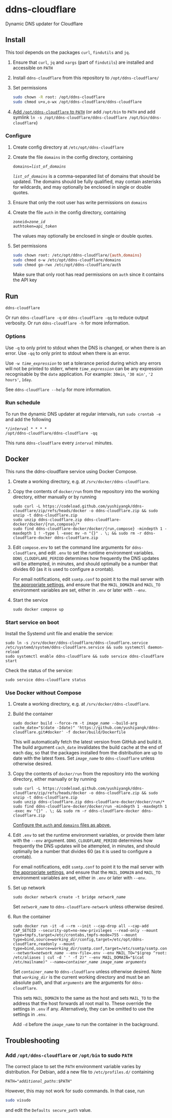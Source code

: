 # ddns-cloudflare

Dynamic DNS updater for Cloudflare

## Install

This tool depends on the packages `curl`, `findutils` and `jq`.

1. Ensure that `curl`, `jq` and `xargs` (part of `findutils`) are installed and accessible on `PATH`

2. Install `ddns-cloudflare` from this repository to `/opt/ddns-cloudflare/`

3. Set permissions

	```bash
	sudo chown -R root: /opt/ddns-cloudflare
	sudo chmod u+x,o-wx /opt/ddns-cloudflare/ddns-cloudflare
	```

4. [Add `/opt/ddns-cloudflare` to `PATH`](#add-optddns-cloudflare-or-optbin-to-sudo-path) (or add `/opt/bin` to `PATH` and add symlink `ln -s /opt/ddns-cloudflare/ddns-cloudflare /opt/bin/ddns-cloudflare`)

### Configure

1. Create config directory at `/etc/opt/ddns-cloudflare`

2. Create the file `domains` in the config directory, containing
	<code><pre>domains=<var>list_of_domains</var></pre></code>

	<code><var>list_of_domains</var></code> is a comma-separated list of domains that should be updated. The domains should be fully qualified, may contain asterisks for wildcards, and may optionally be enclosed in single or double quotes.

3. Ensure that only the root user has write permissions on `domains`

3. Create the file `auth` in the config directory, containing
	<code><pre>zoneid=<var>zone_id</var>
	authtoken=<var>api_token</var></pre></code>

	The values may optionally be enclosed in single or double quotes.

4. Set permissions

	```bash
	sudo chown root: /etc/opt/ddns-cloudflare/{auth,domains}
	sudo chmod o-w /etc/opt/ddns-cloudflare/domains
	sudo chmod go-rwx /etc/opt/ddns-cloudflare/auth
	```

	Make sure that only root has read permissions on `auth` since it contains the API key

## Run

```
ddns-cloudflare
```

Or run `ddns-cloudflare -q` or `ddns-cloudflare -qq` to reduce output verbosity. Or run `ddns-cloudflare -h` for more information.

### Options

Use `-q` to only print to stdout when the DNS is changed, or when there is an error. Use `-qq` to only print to stdout when there is an error.

Use <code>-w <var>time_expression</var></code> to set a tolerance period during which any errors will not be printed to stderr, where <code><var>time_expression</var></code> can be any expression recognisable by the `date` application. For example: `30min`, `'30 min'`, `'2 hours'`, `1day`.

See `ddns-cloudflare --help` for more information.

### Run schedule

To run the dynamic DNS updater at regular intervals, run `sudo crontab -e` and add the following
<code><pre>*/<var>interval</var> * * * * /opt/ddns-cloudflare/ddns-cloudflare -qq</pre></code>

This runs `ddns-cloudflare` every <code><var>interval</var></code> minutes.

## Docker

This runs the ddns-cloudflare service using Docker Compose.

1. Create a working directory, e.g. at `/srv/docker/ddns-cloudflare`.

2. Copy the contents of `docker/run` from the repository into the working directory, either manually or by running

	```
	sudo curl -L https://codeload.github.com/yushiyangk/ddns-cloudflare/zip/refs/heads/docker -o ddns-cloudflare.zip && sudo unzip -t ddns-cloudflare.zip
	sudo unzip ddns-cloudflare.zip ddns-cloudflare-docker/docker/{run,compose}/*
	sudo find ddns-cloudflare-docker/docker/{run,compose} -mindepth 1 -maxdepth 1 ! -type l -exec mv -n "{}" . \; && sudo rm -r ddns-cloudflare-docker ddns-cloudflare.zip
	```

3. Edit `compose.env` to set the command line arguments for `ddns-cloudflare`, and edit `.env` to set the runtime environment variables. `DDNS_CLOUDFLARE_PERIOD` determines how frequently the DNS updates will be attempted, in minutes, and should optimally be a number that divides 60 (as it is used to configure a crontab).

	For email notifications, edit `ssmtp.conf` to point it to the mail server with [the appropriate settings](https://wiki.archlinux.org/title/SSMTP), and ensure that the `MAIL_DOMAIN` and `MAIL_TO` environment variables are set, either in `.env` or later with `--env`.

4. Start the service

	```
	sudo docker compose up
	```

### Start service on boot

Install the Systemd unit file and enable the service:

```
sudo ln -s /srv/docker/ddns-cloudflare/ddns-cloudflare.service /etc/systemd/system/ddns-cloudflare.service && sudo systemctl daemon-reload
sudo systemctl enable ddns-cloudflare && sudo service ddns-cloudflare start
```

Check the status of the service:

```
sudo service ddns-cloudflare status
```

### Use Docker without Compose

1. Create a working directory, e.g. at `/srv/docker/ddns-cloudflare`.

2. Build the container

	<pre><code>sudo docker build --force-rm -t <var>image_name</var> --build-arg cache_date="$(date -Idate)" 'https://github.com/yushiyangk/ddns-cloudflare.git#docker' -f docker/build/Dockerfile</code></pre>

	This will automatically fetch the latest version from GitHub and build it. The build argument `cach_date` invalidates the build cache at the end of each day, so that the packages installed from the distribution are up to date with the latest fixes. Set <code><var>image_name</var></code> to `ddns-cloudflare` unless otherwise desired.

3. Copy the contents of `docker/run` from the repository into the working directory, either manually or by running

	```
	sudo curl -L https://codeload.github.com/yushiyangk/ddns-cloudflare/zip/refs/heads/docker -o ddns-cloudflare.zip && sudo unzip -t ddns-cloudflare.zip
	sudo unzip ddns-cloudflare.zip ddns-cloudflare-docker/docker/run/*
	sudo find ddns-cloudflare-docker/docker/run -mindepth 1 -maxdepth 1 -exec mv "{}" . \; && sudo rm -r ddns-cloudflare-docker ddns-cloudflare.zip
	```

	[Configure the `auth` and `domains` files as above.](#configure)

4. Edit `.env` to set the runtime environment variables, or provide them later with the `--env` argument. `DDNS_CLOUDFLARE_PERIOD` determines how frequently the DNS updates will be attempted, in minutes, and should optimally be a number that divides 60 (as it is used to configure a crontab).

	For email notifications, edit `ssmtp.conf` to point it to the mail server with [the appropriate settings](https://wiki.archlinux.org/title/SSMTP), and ensure that the `MAIL_DOMAIN` and `MAIL_TO` environment variables are set, either in `.env` or later with `--env`.

5. Set up network

	<pre><code>sudo docker network create -t bridge <var>network_name</var></code></pre>

	Set <code><var>network_name</var></code> to `ddns-cloudflare-network` unless otherwise desired.

6. Run the container

	<pre><code>sudo docker run -it -d --rm --init --cap-drop all --cap-add CAP_SETGID --security-opt=no-new-privileges --read-only --mount type=tmpfs,target=/etc/crontabs,tmpfs-mode=755 --mount type=bind,source=<var>working_dir</var>/config,target=/etc/opt/ddns-cloudflare,readonly --mount type=bind,source=<var>working_dir</var>/ssmtp.conf,target=/etc/ssmtp/ssmtp.conf,readonly --network=<var>network_name</var> --env-file=.env --env MAIL_TO="$(grep ^root: /etc/aliases | cut -d ' ' -f 2)" --env MAIL_DOMAIN="$(cat /etc/mailname)" --name=<var>container_name</var> <var>image_name</var> <var>arguments</var></code></pre>

	Set <code><var>container_name</var></code> to `ddns-cloudflare` unless otherwise desired. Note that <code><var>working_dir</var></code> is the current working directory and must be an absolute path, and that <code><var>arguments</var></code> are the arguments for `ddns-cloudflare`.

	This sets `MAIL_DOMAIN` to the same as the host and sets `MAIL_TO` to the address that the host forwards all root mail to. These override the settings in `.env` if any. Alternatively, they can be omitted to use the settings in `.env`.

	Add `-d` before the <code><var>image_name</var></code> to run the container in the background.

## Troubleshooting

### Add `/opt/ddns-cloudflare` or `/opt/bin` to sudo `PATH`

The correct place to set the `PATH` environment variable varies by distribution. For Debian, add a new file to `/etc/profiles.d/` containing

<pre><code>PATH="<var>additional_paths</var>:$PATH"</code></pre>

However, this may not work for sudo commands. In that case, run

```bash
sudo visudo
```

and edit the `Defaults secure_path` value.
